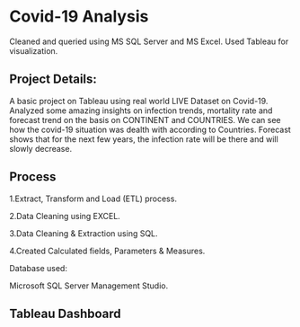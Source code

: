 
# Covid-19 Analysis

Cleaned and queried using MS SQL Server and MS Excel. Used Tableau for visualization.





## Project Details:
A basic project on Tableau using real world LIVE Dataset on Covid-19. Analyzed some amazing insights on infection trends, mortality rate and forecast trend on the basis on CONTINENT and COUNTRIES. We can see how the covid-19 situation was dealth with according to Countries. Forecast shows that for the next few years, the infection rate will be there and will slowly decrease.
## Process
1.Extract, Transform and Load (ETL) process.

2.Data Cleaning using EXCEL.

3.Data Cleaning & Extraction using SQL.

4.Created Calculated fields, Parameters & Measures.

Database used:

Microsoft SQL Server Management Studio.



## Tableau Dashboard
